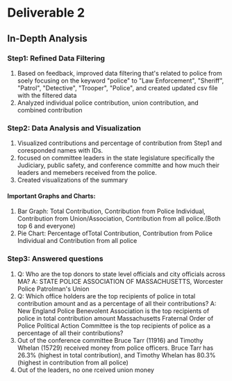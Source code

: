 # Deliverable 2

## In-Depth Analysis

### Step1: Refined Data Filtering

1. Based on feedback, improved data filtering that's related to police from soely focusing on the keyword "police" to "Law Enforcement", "Sheriff", "Patrol", "Detective", "Trooper", "Police", and created updated csv file with the filtered data
2. Analyzed individual police contribution, union contribution, and combined contribution

### Step2: Data Analysis and Visualization

1. Visualized contributions and percentage of contribution from Step1 and coresponded names with IDs.
2. focused on committee leaders in the state legislature specifically the Judiciary, public safety, and conference committe and how much their leaders and memebers received from the police.
3. Created visualizations of the summary

#### Important Graphs and Charts:

1. Bar Graph: Total Contribution, Contribution from Police Individual, Contribution from Union/Association, Contribution from all police.(Both top 6 and everyone)
2. Pie Chart: Percentage ofTotal Contribution, Contribution from Police Individual and Contribution from all police

### Step3: Answered questions

1. Q: Who are the top donors to state level officials and city officials across MA?
   A: STATE POLICE ASSOCIATION OF MASSACHUSETTS, Worcester Police Patrolman's Union
2. Q: Which office holders are the top recipients of police in total contribution amount and as a percentage of all their contributions?
   A: New England Police Benevolent Association is the top recipients of police in total contribution amount
   Massachusetts Fraternal Order of Police Political Action Committee is the top recipients of police as a percentage of all their contributions?
3. Out of the conference committee Bruce Tarr (11916) and Timothy Whelan (15729) received money from police officers. Bruce Tarr has 26.3% (highest in total contribution), and Timothy Whelan has 80.3% (highest in contribution from all police)
4. Out of the leaders, no one rceived union money
